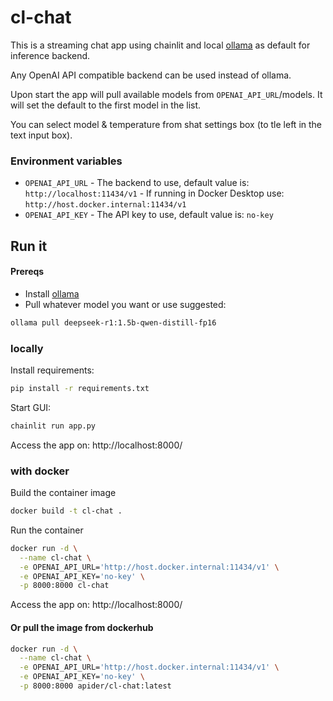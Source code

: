 # cl-chat

This is a streaming chat app using chainlit and local [ollama](https://ollama.ai) as default for inference backend. 

Any OpenAI API compatible backend can be used instead of ollama.

Upon start the app will pull available models from `OPENAI_API_URL`/models. It will set the default to the first model in the list.

You can select model & temperature from shat settings box (to tle left in the text input box).

### Environment variables
- `OPENAI_API_URL` - The backend to use, default value is: `http://localhost:11434/v1` - If running in Docker Desktop use: `http://host.docker.internal:11434/v1`
- `OPENAI_API_KEY` - The API key to use, default value is: `no-key`


## Run it
#### Prereqs
- Install [ollama](https://ollama.com/download)
- Pull whatever model you want or use suggested: 
```bash
ollama pull deepseek-r1:1.5b-qwen-distill-fp16
```

### locally
Install requirements:
```bash
pip install -r requirements.txt
```

Start GUI:
```bash
chainlit run app.py
```

Access the app on: http://localhost:8000/

### with docker
Build the container image

```bash
docker build -t cl-chat .
```

Run the container
```bash
docker run -d \
  --name cl-chat \
  -e OPENAI_API_URL='http://host.docker.internal:11434/v1' \
  -e OPENAI_API_KEY='no-key' \
  -p 8000:8000 cl-chat
```

Access the app on: http://localhost:8000/

#### Or pull the image from dockerhub
```bash
docker run -d \
  --name cl-chat \
  -e OPENAI_API_URL='http://host.docker.internal:11434/v1' \
  -e OPENAI_API_KEY='no-key' \
  -p 8000:8000 apider/cl-chat:latest
```

